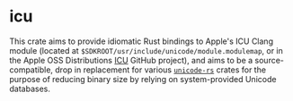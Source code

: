 # icu

This crate aims to provide idiomatic Rust bindings to Apple's ICU Clang module (located at
`$SDKROOT/usr/include/unicode/module.modulemap`, or in the Apple OSS Distributions
[ICU](https://github.com/apple-oss-distributions/ICU/blob/ICU-74000.403/modules/ICU.modulemap)
GitHub project), and aims to be a source-compatible, drop in replacement for various
[`unicode-rs`](https://github.com/unicode-rs) crates for the purpose of reducing binary size by
relying on system-provided Unicode databases.
